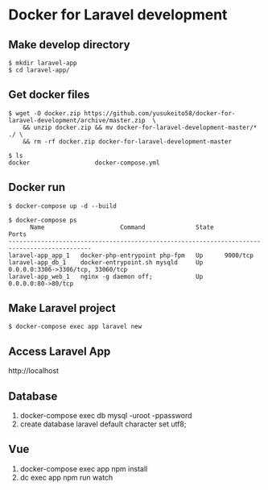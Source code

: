 # Docker for Laravel development

## Make develop directory

```
$ mkdir laravel-app
$ cd laravel-app/
```

## Get docker files

```
$ wget -O docker.zip https://github.com/yusukeito58/docker-for-laravel-development/archive/master.zip  \
    && unzip docker.zip && mv docker-for-laravel-development-master/* ./ \
    && rm -rf docker.zip docker-for-laravel-development-master

$ ls 
docker                  docker-compose.yml
```

## Docker run

```
$ docker-compose up -d --build

$ docker-compose ps
      Name                     Command              State                 Ports
---------------------------------------------------------------------------------------------
laravel-app_app_1   docker-php-entrypoint php-fpm   Up      9000/tcp
laravel-app_db_1    docker-entrypoint.sh mysqld     Up      0.0.0.0:3306->3306/tcp, 33060/tcp
laravel-app_web_1   nginx -g daemon off;            Up      0.0.0.0:80->80/tcp
```

## Make Laravel project

```
$ docker-compose exec app laravel new
```

## Access Laravel App

http://localhost


## Database
1. docker-compose exec db mysql -uroot -ppassword
2. create database laravel default character set utf8;


## Vue
1. docker-compose exec app npm install
2. dc exec app npm run watch
